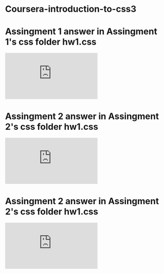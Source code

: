 # Coursera-introduction-to-css3
# Assingment 1 answer in Assingment 1's css folder hw1.css
![click here to see ](https://s-devloper.github.io/Coursera-introduction-to-css3/assignment-1/history.html)
# Assingment 2 answer in Assingment 2's css folder hw1.css
![click here to see ](https://s-devloper.github.io/Coursera-introduction-to-css3/assignment-2/history.html)
# Assingment 2 answer in Assingment 2's css folder hw1.css
![click here to see ](https://s-devloper.github.io/Coursera-introduction-to-css3/assignment-3/history.html)

